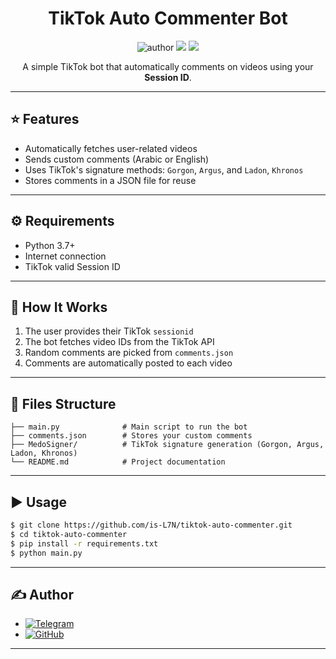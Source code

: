 <h1 align="center">
  TikTok Auto Commenter Bot
</h1>

<p align="center">
  <img src="https://img.shields.io/badge/Author-SizaGod-green?style=flat-square" alt="author">
  <img src="https://img.shields.io/badge/Language-Python-blue?style=flat-square">
  <img src="https://img.shields.io/badge/Status-Working-success?style=flat-square">
</p>

<p align="center">
  A simple TikTok bot that automatically comments on videos using your <strong>Session ID</strong>.
</p>

---

## ⭐ Features

- Automatically fetches user-related videos
- Sends custom comments (Arabic or English)
- Uses TikTok's signature methods: <code>Gorgon</code>, <code>Argus</code>, and <code>Ladon</code>, <code>Khronos</code>
- Stores comments in a JSON file for reuse

---

## ⚙️ Requirements

- Python 3.7+
- Internet connection
- TikTok valid Session ID

---

## 🧪 How It Works

1. The user provides their TikTok `sessionid`
2. The bot fetches video IDs from the TikTok API
3. Random comments are picked from `comments.json`
4. Comments are automatically posted to each video

---

## 📁 Files Structure

```
├── main.py              # Main script to run the bot
├── comments.json        # Stores your custom comments
├── MedoSigner/          # TikTok signature generation (Gorgon, Argus, Ladon, Khronos)
└── README.md            # Project documentation
```

---

## ▶️ Usage

```bash
$ git clone https://github.com/is-L7N/tiktok-auto-commenter.git
$ cd tiktok-auto-commenter
$ pip install -r requirements.txt
$ python main.py
```

---

## ✍️ Author

- [![Telegram](https://img.shields.io/badge/Telegram-SizaGod-0088cc?style=flat-square&logo=telegram)](https://t.me/SizaGods)
- [![GitHub](https://img.shields.io/badge/GitHub-SizaDev-181717?style=flat-square&logo=github)](https://github.com/SizaDev)

---
